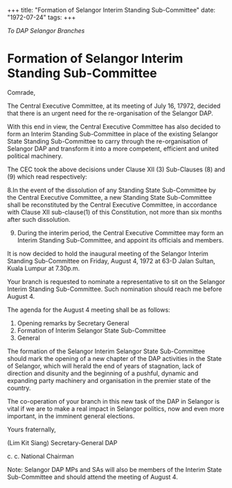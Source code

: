 +++ 
title: "Formation of Selangor Interim Standing Sub-Committee"
date: "1972-07-24"
tags:
+++

_To DAP Selangor Branches_

# Formation of Selangor Interim Standing Sub-Committee

Comrade,

The Central Executive Committee, at its meeting of July 16, 17972, decided that there is an urgent need for the re-organisation of the Selangor DAP.</u>

With this end in view, the Central Executive Committee has also decided to form an Interim Standing Sub-Committee in place of the existing Selangor State Standing Sub-Committee to carry through the re-organisation of Selangor DAP and transform it into a more competent, efficient and united political machinery.

The CEC took the above decisions under Clause XII (3) Sub-Clauses (8) and (9) which read respectively: 

8.In the event of the dissolution of any Standing State Sub-Committee by the Central Executive Committee, a new Standing State Sub-Committee shall be reconstituted by the Central Executive Committee, in accordance with Clause XII  sub-clause(1) of this Constitution, not more than six months after such dissolution.

9. During the interim period, the Central Executive Committee may form an Interim Standing Sub-Committee, and appoint its officials and members.

It is now decided to hold the inaugural meeting of the Selangor Interim Standing Sub-Committee on Friday, August 4, 1972 at 63-D Jalan Sultan, Kuala Lumpur at 7.30p.m.

Your branch is requested to nominate a representative to sit on the Selangor Interim Standing Sub-Committee. Such nomination should reach me before August 4.

The agenda for the August 4 meeting shall be as follows:

1.	Opening remarks by Secretary General
2.	Formation of Interim Selangor State Sub-Committee
3.	General

The formation of the Selangor Interim Selangor State Sub-Committee should mark the opening of a new chapter of the DAP activities in the State of Selangor, which will herald the end of years of stagnation, lack of direction and disunity and the beginning of a pushful, dynamic and expanding party machinery and organisation in the premier state of the country.

The co-operation of your branch in this new task of the DAP in Selangor is vital if we are to make a real impact in Selangor politics, now and even more important, in the imminent general elections.


Yours fraternally,
				


(Lim Kit Siang)
Secretary-General DAP 

c. c. National Chairman

Note: Selangor DAP MPs and SAs will also be members of the Interim State Sub-Committee and should attend the meeting of August 4. 
 
